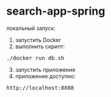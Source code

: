 # search-app-spring

локальный запуск:
1. запустить Docker
2. выполнить скрипт:
<pre>
./docker_run_db.sh
</pre>
3. запустить приложение
4. приложение доступно:
<pre>
http://localhost:8888
</pre>